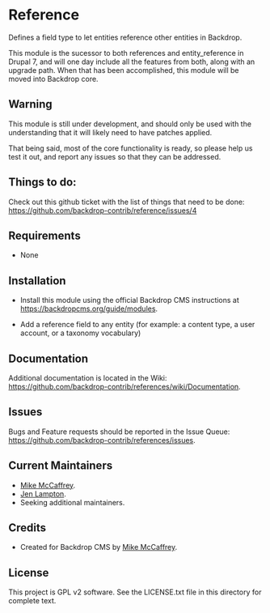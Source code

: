 Reference
==========

Defines a field type to let entities reference other entities in Backdrop.

This module is the sucessor to both references and entity_reference in Drupal 7,
and will one day include all the features from both, along with an upgrade path.
When that has been accomplished, this module will be moved into Backdrop core.


Warning
--------

This module is still under development, and should only be used with the
understanding that it will likely need to have patches applied.

That being said, most of the core functionality is ready, so please help us test
it out, and report any issues so that they can be addressed.


Things to do:
--------------

Check out this github ticket with the list of things that need to be done:
https://github.com/backdrop-contrib/reference/issues/4


Requirements
------------

* None


Installation
------------

- Install this module using the official Backdrop CMS instructions at
  https://backdropcms.org/guide/modules.

- Add a reference field to any entity (for example: a content type, a user
  account, or a taxonomy vocabulary)


Documentation
-------------

Additional documentation is located in the Wiki:
https://github.com/backdrop-contrib/references/wiki/Documentation.


Issues
------

Bugs and Feature requests should be reported in the Issue Queue:
https://github.com/backdrop-contrib/references/issues.


Current Maintainers
-------------------

- [Mike McCaffrey](https://github.com/mikemccaffrey).
- [Jen Lampton](https://github.com/jenlampton).
- Seeking additional maintainers.


Credits
-------

- Created for Backdrop CMS by [Mike McCaffrey](https://github.com/mikemccaffrey).


License
-------

This project is GPL v2 software.
See the LICENSE.txt file in this directory for complete text.
